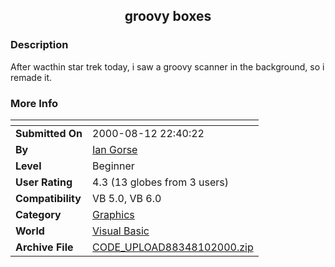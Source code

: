 ﻿<div align="center">

## groovy boxes


</div>

### Description

After wacthin star trek today, i saw a groovy scanner in the background, so i remade it.
 
### More Info
 


<span>             |<span>
---                |---
**Submitted On**   |2000-08-12 22:40:22
**By**             |[Ian Gorse](https://github.com/Planet-Source-Code/PSCIndex/blob/master/ByAuthor/ian-gorse.md)
**Level**          |Beginner
**User Rating**    |4.3 (13 globes from 3 users)
**Compatibility**  |VB 5\.0, VB 6\.0
**Category**       |[Graphics](https://github.com/Planet-Source-Code/PSCIndex/blob/master/ByCategory/graphics__1-46.md)
**World**          |[Visual Basic](https://github.com/Planet-Source-Code/PSCIndex/blob/master/ByWorld/visual-basic.md)
**Archive File**   |[CODE\_UPLOAD88348102000\.zip](https://github.com/Planet-Source-Code/ian-gorse-groovy-boxes__1-10592/archive/master.zip)








